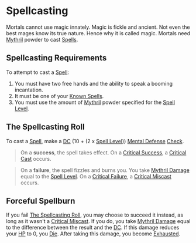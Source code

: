 # Spellcasting

Mortals cannot use magic innately. Magic is fickle and ancient. Not even the best mages know its true nature. Hence why it is called magic. Mortals need [Mythril](Mythril.md) powder to cast [Spells](../Spells.md).

## Spellcasting Requirements

To attempt to cast a [Spell](../Spells.md):

1. You must have two free hands and the ability to speak a booming incantation.
2. It must be one of your [Known Spells](Spell%20Learning/Known%20Spells.md).
3. You must use the amount of [Mythril](Mythril.md) powder specified for the [Spell Level](../Spells/Spell%20Level.md).

## The Spellcasting Roll

To cast a [Spell](../Spells.md), make a [DC](../../Game%20Procedures/Core%20Procedures/DC.md) (10 + (2 x [Spell Level](../Spells/Spell%20Level.md))) [Mental Defense](../../Player%20Characters/Derived%20Statistics/Mental%20Defense.md) [Check](../../Game%20Procedures/Core%20Procedures/Check.md).

>On a **success**, the spell takes effect.
>On a [Critical Success](../../Game%20Procedures/Die%20Rolling%20Mechanics/Critical%20Success.md), a [Critical Cast](../../Game%20Procedures/Die%20Rolling%20Mechanics/Critical%20Cast.md) occurs.

>On a **failure**, the spell fizzles and burns you.
>You take [Mythril Damage](../../Game%20Procedures/Combat/Damage%20Types/Mythril%20Damage.md) equal to the [Spell Level](../Spells/Spell%20Level.md).
>On a [Critical Failure](../../Game%20Procedures/Die%20Rolling%20Mechanics/Critical%20Failure.md), a [Critical Miscast](../../Game%20Procedures/Die%20Rolling%20Mechanics/Critical%20Miscast.md) occurs.

## Forceful Spellburn

If you fail [The Spellcasting Roll](#The%20Spellcasting%20Roll), you may choose to succeed it instead, as long as it wasn't a [Critical Miscast](../../Game%20Procedures/Die%20Rolling%20Mechanics/Critical%20Miscast.md). If you do, you take [Mythril Damage](../../Game%20Procedures/Combat/Damage%20Types/Mythril%20Damage.md) equal to the difference between the result and the [DC](../../Game%20Procedures/Core%20Procedures/DC.md). If this damage reduces your [HP](../../Player%20Characters/Derived%20Statistics/Health%20Points.md) to 0, you [Die](../../Game%20Procedures/Conditions/Dying.md#Dead). After taking this damage, you become [Exhausted](../../Game%20Procedures/Conditions/Exhausted.md).
